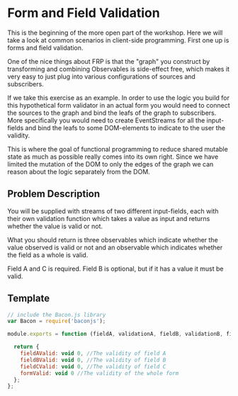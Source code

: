# Form and Field Validation

This is the beginning of the more open part of the workshop. Here we will take
a look at common scenarios in client-side programming. First one up is forms and
field validation.

One of the nice things about FRP is that the "graph" you construct by
transforming and combining Observables is side-effect free, which makes it
very easy to just plug into various configurations of sources and subscribers.

If we take this exercise as an example. In order to use the logic you build
for this hypothetical form validator in an actual form you would need to
connect the sources to the graph and bind the leafs of the graph to
subscribers. More specifically you would need to create EventStreams for all
the input-fields and bind the leafs to some DOM-elements to indicate to the
user the validity.

This is where the goal of functional programming to reduce shared mutable
state as much as possible really comes into its own right. Since we have
limited the mutation of the DOM to only the edges of the graph we can reason
about the logic separately from the DOM.

## Problem Description

You will be supplied with streams of two different input-fields, each with
their own validation function which takes a value as input and returns whether
the value is valid or not.

What you should return is three observables which indicate whether the value
observed is valid or not and an observable which indicates whether the field as
a whole is valid.

Field A and C is required. Field B is optional, but if it has a value it must
be valid.

## Template

```js
// include the Bacon.js library
var Bacon = require('baconjs');

module.exports = function (fieldA, validationA, fieldB, validationB, fieldC, validationC) {

  return {
    fieldAValid: void 0, //The validity of field A
    fieldBValid: void 0, //The validity of field B
    fieldCValid: void 0, //The validity of field C
    formValid: void 0 //The validity of the whole form
  };
};
```